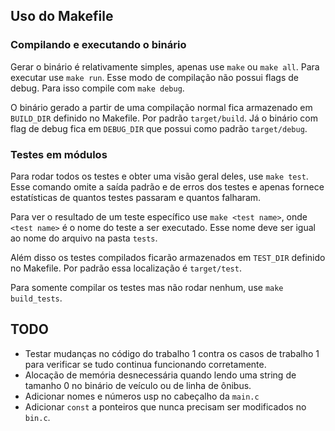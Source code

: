 
## Uso do Makefile

### Compilando e executando o binário

Gerar o binário é relativamente simples, apenas use `make` ou `make all`. Para
executar use `make run`. Esse modo de compilação não possui flags de debug. Para
isso compile com `make debug`.

O binário gerado a partir de uma compilação normal fica armazenado em
`BUILD_DIR` definido no Makefile. Por padrão `target/build`. Já o binário com
flag de debug fica em `DEBUG_DIR` que possui como padrão `target/debug`.

### Testes em módulos

Para rodar todos os testes e obter uma visão geral deles, use `make test`. Esse
comando omite a saída padrão e de erros dos testes e apenas fornece estatísticas
de quantos testes passaram e quantos falharam.

Para ver o resultado de um teste específico use `make <test name>`, onde `<test
name>` é o nome do teste a ser executado. Esse nome deve ser igual ao nome do
arquivo na pasta `tests`.

Além disso os testes compilados ficarão armazenados em `TEST_DIR` definido no
Makefile. Por padrão essa localização é `target/test`.

Para somente compilar os testes mas não rodar nenhum, use `make build_tests`.

## TODO
- Testar mudanças no código do trabalho 1 contra os casos de trabalho 1 para
    verificar se tudo continua funcionando corretamente.
- Alocação de memória desnecessária quando lendo uma string de tamanho 0 no
    binário de veículo ou de linha de ônibus.
- Adicionar nomes e números usp no cabeçalho da `main.c`
- Adicionar `const` a ponteiros que nunca precisam ser modificados no `bin.c`.
